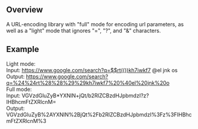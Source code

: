 ## Overview ##
A URL-encoding library with "full" mode for encoding url parameters, as well as a "light" mode that ignores "=", "?", and "&" characters.  

## Example ##
Light mode:  
Input: https://www.google.com/search?q=$$rt(())kh7iwkf7 @el jnk os  
Output: https://www.google.com/search?q=%24%24rt%28%28%29%29kh7iwkf7%20%40el%20jnk%20o  
Full mode:  
Input: VGVzdGluZyB*YXNlN+jQt/b2RlZCBzdHJpbmdzI?z?IHBhcmFtZXRlcnM=  
Output: VGVzdGluZyB%2AYXNlN%2BjQt%2Fb2RlZCBzdHJpbmdzI%3Fz%3FIHBhcmFtZXRlcnM%3  
